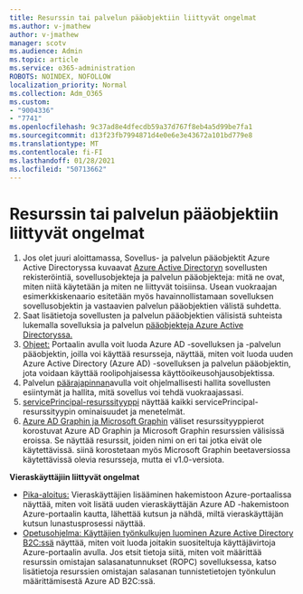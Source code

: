 ```yaml
---
title: Resurssin tai palvelun pääobjektiin liittyvät ongelmat
ms.author: v-jmathew
author: v-jmathew
manager: scotv
ms.audience: Admin
ms.topic: article
ms.service: o365-administration
ROBOTS: NOINDEX, NOFOLLOW
localization_priority: Normal
ms.collection: Adm_O365
ms.custom:
- "9004336"
- "7741"
ms.openlocfilehash: 9c37ad8e4dfecdb59a37d767f8eb4a5d99be7fa1
ms.sourcegitcommit: d13f23fb7994871d4e0e6e3e43672a101bd779e8
ms.translationtype: MT
ms.contentlocale: fi-FI
ms.lasthandoff: 01/28/2021
ms.locfileid: "50713662"
---
```

# <a name="issues-with-a-resource-or-service-principal"></a>Resurssin tai palvelun pääobjektiin liittyvät ongelmat

1. Jos olet juuri aloittamassa, Sovellus- ja palvelun pääobjektit Azure Active Directoryssa kuvaavat [Azure Active Directoryn](https://docs.microsoft.com/azure/active-directory/develop/app-objects-and-service-principals) sovellusten rekisteröintiä, sovellusobjekteja ja palvelun pääobjekteja: mitä ne ovat, miten niitä käytetään ja miten ne liittyvät toisiinsa. Usean vuokraajan esimerkkiskenaario esitetään myös havainnollistamaan sovelluksen sovellusobjektin ja vastaavien palvelun pääobjektien välistä suhdetta.
2. Saat lisätietoja sovellusten ja palvelun pääobjektien välisistä suhteista lukemalla sovelluksia ja palvelun [pääobjekteja Azure Active Directoryssa.](https://docs.microsoft.com/azure/active-directory/develop/app-objects-and-service-principals)
3. [Ohjeet:](https://docs.microsoft.com/azure/active-directory/develop/howto-create-service-principal-portal) Portaalin avulla voit luoda Azure AD -sovelluksen ja -palvelun pääobjektin, joilla voi käyttää resursseja, näyttää, miten voit luoda uuden Azure Active Directory (Azure AD) -sovelluksen ja palvelun pääobjektin, jota voidaan käyttää roolipohjaisessa käyttöoikeusohjausobjektissa.
4. Palvelun [päärajapinnan](https://docs.microsoft.com/graph/api/resources/serviceprincipal)avulla voit ohjelmallisesti hallita sovellusten esiintymät ja hallita, mitä sovellus voi tehdä vuokraajassasi.
5. [servicePrincipal-resurssityyppi](https://docs.microsoft.com/graph/api/resources/serviceprincipal) näyttää kaikki servicePrincipal-resurssityypin ominaisuudet ja menetelmät.
6. [Azure AD Graphin ja Microsoft Graphin](https://docs.microsoft.com/graph/migrate-azure-ad-graph-resource-differences) väliset resurssityyppierot korostuvat Azure AD Graphin ja Microsoft Graphin resurssien välisissä eroissa. Se näyttää resurssit, joiden nimi on eri tai jotka eivät ole käytettävissä. siinä korostetaan myös Microsoft Graphin beetaversiossa käytettävissä olevia resursseja, mutta ei v1.0-versiota.

**Vieraskäyttäjiin liittyvät ongelmat**

- [Pika-aloitus:](https://docs.microsoft.com/azure/active-directory/external-identities/b2b-quickstart-add-guest-users-portal#prerequisites) Vieraskäyttäjien lisääminen hakemistoon Azure-portaalissa näyttää, miten voit lisätä uuden vieraskäyttäjän Azure AD -hakemistoon Azure-portaalin kautta, lähettää kutsun ja nähdä, miltä vieraskäyttäjän kutsun lunastusprosessi näyttää.
- [Opetusohjelma: Käyttäjien työnkulkujen luominen Azure Active Directory B2C:ssä](https://docs.microsoft.com/azure/active-directory-b2c/tutorial-create-user-flows) näyttää, miten voit luoda joitakin suositeltuja käyttäjävirtoja Azure-portaalin avulla. Jos etsit tietoja siitä, miten voit määrittää resurssin omistajan salasanatunnukset (ROPC) sovelluksessa, katso lisätietoja resurssien omistajan salasanan tunnistetietojen työnkulun määrittämisestä Azure AD B2C:ssä.

